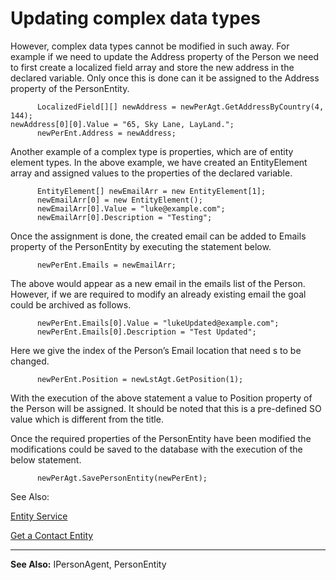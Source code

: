 <properties date="2016-06-24"
SortOrder="7"
/>

Updating complex data types
===========================

However, complex data types cannot be modified in such away. For example if we need to update the Address property of the Person we need to first create a localized field array and store the new address in the declared variable. Only once this is done can it be assigned to the Address property of the PersonEntity.

```
      LocalizedField[][] newAddress = newPerAgt.GetAddressByCountry(4, 144);
newAddress[0][0].Value = "65, Sky Lane, LayLand.";
      newPerEnt.Address = newAddress;
```

 

Another example of a complex type is properties, which are of entity element types. In the above example, we have created an EntityElement array and assigned values to the properties of the declared variable.

```
      EntityElement[] newEmailArr = new EntityElement[1];
      newEmailArr[0] = new EntityElement();
      newEmailArr[0].Value = "luke@example.com";
      newEmailArr[0].Description = "Testing";
```

 

Once the assignment is done, the created email can be added to Emails property of the PersonEntity by executing the statement below.

```
      newPerEnt.Emails = newEmailArr;
```

 

The above would appear as a new email in the emails list of the Person. However, if we are required to modify an already existing email the goal could be archived as follows.

```
      newPerEnt.Emails[0].Value = "lukeUpdated@example.com";
      newPerEnt.Emails[0].Description = "Test Updated";
```

 

Here we give the index of the Person’s Email location that need s to be changed.

```
      newPerEnt.Position = newLstAgt.GetPosition(1);
```

 

With the execution of the above statement a value to Position property of the Person will be assigned. It should be noted that this is a pre-defined SO value which is different from the title.

Once the required properties of the PersonEntity have been modified the modifications could be saved to the database with the execution of the below statement.

```
      newPerAgt.SavePersonEntity(newPerEnt);   
```

 

See Also:

[Entity Service](../../../Developer's%20Guide/Entity%20Services/Entity%20Services.md)

[Get a Contact Entity](../Get%20a%20contact%20entity.md)

------------------------------------------------------------------------

**See Also:** IPersonAgent, PersonEntity
 
